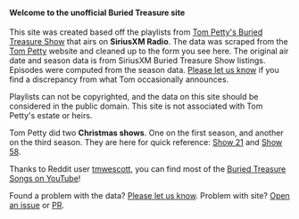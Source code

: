 #### Welcome to the **unofficial** Buried Treasure site
This site was created based off the playlists from [Tom Petty's Buried Treasure Show](https://www.siriusxm.com/channels/tom-pettys-buried-treasure) that airs on **SiriusXM Radio**. The data was scraped from the [Tom Petty](https://www.tompetty.com) website and cleaned up to the form you see here. The original air date and season data is from SiriusXM Buried Treasure Show listings. Episodes were computed from the season data. [Please let us know](/ContactUs) if you find a discrepancy from what Tom occasionally announces.

Playlists can not be copyrighted, and the data on this site should be considered in the public domain. This site is not associated with Tom Petty's estate or heirs.

Tom Petty did two **Christmas shows**.  One on the first season, and another on the third season. They are here for quick reference: [Show 21](/Shows/info/20) and [Show 58](/Shows/info/57]).

Thanks to Reddit user [tmwescott](https://www.reddit.com/user/tmwescott/), you can find most of the [Buried Treasure Songs on YouTube](https://music.youtube.com/playlist?list=PLQa_r4PpsFWoIzlbcltxsFv9d8BrX4nMu)!

Found a problem with the data?  [Please let us know](/ContactUs). Problem with site? [Open an issue](https://github.com/phpfui/TomPettyBuriedTreasure/issues) or [PR](https://github.com/phpfui/TomPettyBuriedTreasure/pulls).

